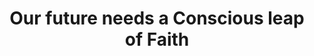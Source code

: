 ---
layout: post
title: Our future needs a Conscious leap of Faith
meta: Connect and Collaborate
source: http://www.peerversity.co.ke/
category: projects
special: [projects, social]
tags:
- Motivational
- Web 3.0
description: Africa is the future.
images:
- thumbnail: /img/content/peerversity-thumb.jpg
  fullsize: /img/content/peerversity.jpg
  logo: /img/content/peerversity-logo.png
screenshots:
- /img/content/peerversity-screenshot-1.jpg
- /img/content/peerversity-screenshot-2.jpg
- /img/content/peerversity-screenshot-3.jpg
- /img/content/peerversity-screenshot-4.jpg
- /img/content/peerversity-screenshot-5.jpg
- /img/content/peerversity-screenshot-6.jpg

---